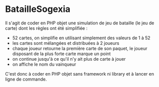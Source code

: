 # BatailleSogexia
Il s'agit de coder en PHP objet une simulation de jeu de bataille (le jeu de carte) dont les règles ont été simplifiée :

* 52 cartes, on simplifie en utilisant simplement des valeurs de 1 à 52
* les cartes sont mélangées et distribuées à 2 joueurs
* chaque joueur retourne la première carte de son paquet, le joueur disposant de la plus forte carte marque un point
* on continue jusqu'à ce qu'il n'y ait plus de carte à jouer
* on affiche le nom du vainqueur

C'est donc à coder en PHP objet sans framework ni library et à lancer en ligne de commande.
